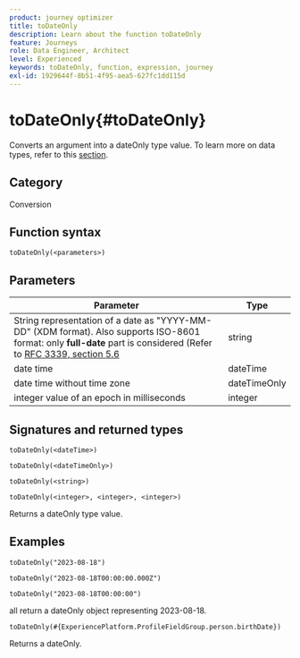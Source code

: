 ```yaml
---
product: journey optimizer
title: toDateOnly
description: Learn about the function toDateOnly
feature: Journeys
role: Data Engineer, Architect
level: Experienced
keywords: toDateOnly, function, expression, journey
exl-id: 1929644f-8b51-4f95-aea5-627fc1dd115d
---
```

# toDateOnly{#toDateOnly}

Converts an argument into a dateOnly type value. To learn more on data types, refer to this [section](../expression/data-types.md).

## Category

Conversion

## Function syntax

`toDateOnly(<parameters>)`

## Parameters

| Parameter | Type             |
|-----------|------------------|
| String representation of a date as "YYYY-MM-DD" (XDM format). Also supports ISO-8601 format: only **full-date** part is considered (Refer to [RFC 3339, section 5.6](https://www.rfc-editor.org/rfc/rfc3339#section-5.6) | string |
| date time | dateTime|
| date time without time zone | dateTimeOnly|
| integer value of an epoch in milliseconds| integer |

## Signatures and returned types

`toDateOnly(<dateTime>)`

`toDateOnly(<dateTimeOnly>)`

`toDateOnly(<string>)`

`toDateOnly(<integer>, <integer>, <integer>)`

Returns a dateOnly type value.

## Examples

`toDateOnly("2023-08-18")`

`toDateOnly("2023-08-18T00:00:00.000Z")`

`toDateOnly("2023-08-18T00:00:00")`

all return a dateOnly object representing 2023-08-18.

`toDateOnly(#{ExperiencePlatform.ProfileFieldGroup.person.birthDate})`

Returns a dateOnly.
